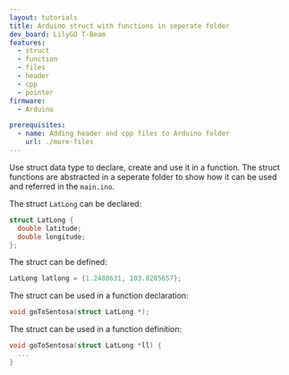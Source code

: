 ```yaml
---
layout: tutorials
title: Arduino struct with functions in seperate folder
dev_board: LilyGO T-Beam
features:
  - struct
  - function
  - files
  - header
  - cpp
  - pointer
firmware:
  - Arduino

prerequisites:
  - name: Adding header and cpp files to Arduino folder
    url: ./more-files
---
```


Use struct data type to declare, create and use it in a function. The struct functions are abstracted in a seperate folder to show how it can be used and referred in the `main.ino`.

The struct `LatLong` can be declared:

```c
struct LatLong {
  double latitude;
  double longitude;
};
```

The struct can be defined:

```c
LatLong latlong = {1.2480631, 103.8285657};
```

The struct can be used in a function declaration:

```c
void goToSentosa(struct LatLong *);
```

The struct can be used in a function definition:

```c
void goToSentosa(struct LatLong *ll) {
  ...
}
```

